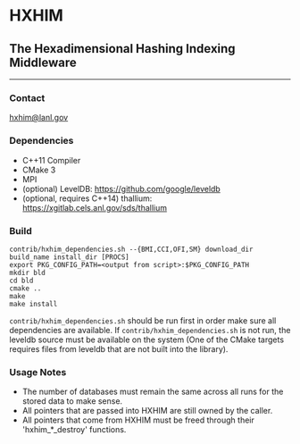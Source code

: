 # HXHIM
## The Hexadimensional Hashing Indexing Middleware
----

### Contact
hxhim@lanl.gov

### Dependencies
* C++11 Compiler
* CMake 3
* MPI
* (optional) LevelDB: https://github.com/google/leveldb
* (optional, requires C++14) thallium: https://xgitlab.cels.anl.gov/sds/thallium

### Build
```
contrib/hxhim_dependencies.sh --{BMI,CCI,OFI,SM} download_dir build_name install_dir [PROCS]
export PKG_CONFIG_PATH=<output from script>:$PKG_CONFIG_PATH
mkdir bld
cd bld
cmake ..
make
make install
```

`contrib/hxhim_dependencies.sh` should be run first in order make sure
all dependencies are available.  If `contrib/hxhim_dependencies.sh` is
not run, the leveldb source must be available on the system (One of
the CMake targets requires files from leveldb that are not built into
the library).

### Usage Notes
* The number of databases must remain the same across all runs for the stored data to make sense.
* All pointers that are passed into HXHIM are still owned by the caller.
* All pointers that come from HXHIM must be freed through their 'hxhim_*_destroy' functions.
